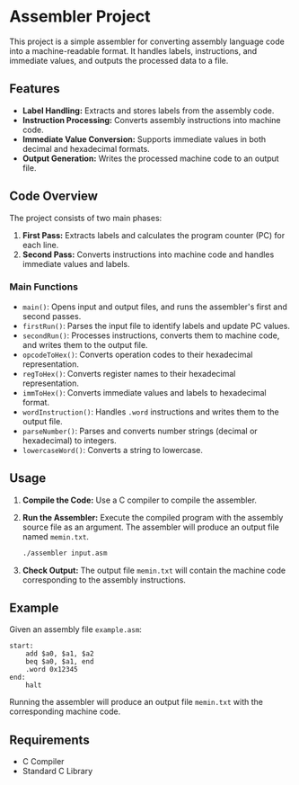# Assembler Project

This project is a simple assembler for converting assembly language code into a machine-readable format. It handles labels, instructions, and immediate values, and outputs the processed data to a file.

## Features

- **Label Handling:** Extracts and stores labels from the assembly code.
- **Instruction Processing:** Converts assembly instructions into machine code.
- **Immediate Value Conversion:** Supports immediate values in both decimal and hexadecimal formats.
- **Output Generation:** Writes the processed machine code to an output file.

## Code Overview

The project consists of two main phases:
1. **First Pass:** Extracts labels and calculates the program counter (PC) for each line.
2. **Second Pass:** Converts instructions into machine code and handles immediate values and labels.

### Main Functions

- `main()`: Opens input and output files, and runs the assembler's first and second passes.
- `firstRun()`: Parses the input file to identify labels and update PC values.
- `secondRun()`: Processes instructions, converts them to machine code, and writes them to the output file.
- `opcodeToHex()`: Converts operation codes to their hexadecimal representation.
- `regToHex()`: Converts register names to their hexadecimal representation.
- `immToHex()`: Converts immediate values and labels to hexadecimal format.
- `wordInstruction()`: Handles `.word` instructions and writes them to the output file.
- `parseNumber()`: Parses and converts number strings (decimal or hexadecimal) to integers.
- `lowercaseWord()`: Converts a string to lowercase.

## Usage

1. **Compile the Code:** Use a C compiler to compile the assembler.
2. **Run the Assembler:** Execute the compiled program with the assembly source file as an argument. The assembler will produce an output file named `memin.txt`.

   ```sh
   ./assembler input.asm
   ```

3. **Check Output:** The output file `memin.txt` will contain the machine code corresponding to the assembly instructions.

## Example

Given an assembly file `example.asm`:

```assembly
start:
    add $a0, $a1, $a2
    beq $a0, $a1, end
    .word 0x12345
end:
    halt
```

Running the assembler will produce an output file `memin.txt` with the corresponding machine code.

## Requirements

- C Compiler
- Standard C Library
